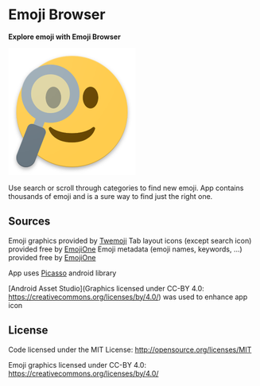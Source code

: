 # Emoji Browser

**Explore emoji with Emoji Browser**

<img src="https://raw.githubusercontent.com/ZedTheLed/Emoji_Browser/master/Art/logo.png" width="256px"/>

Use search or scroll through categories to find new emoji.
App contains thousands of emoji and is a sure way to find just the right one.

## Sources

Emoji graphics provided by [Twemoji](https://github.com/twitter/twemoji)
Tab layout icons (except search icon) provided free by [EmojiOne](https://github.com/Ranks/emojione)
Emoji metadata (emoji names, keywords, ...) provided free by [EmojiOne](https://github.com/Ranks/emojione)

App uses [Picasso](http://square.github.io/picasso/) android library

[Android Asset Studio](Graphics licensed under CC-BY 4.0: https://creativecommons.org/licenses/by/4.0/) was used to enhance app icon

## License

Code licensed under the MIT License: http://opensource.org/licenses/MIT

Emoji graphics licensed under CC-BY 4.0: https://creativecommons.org/licenses/by/4.0/